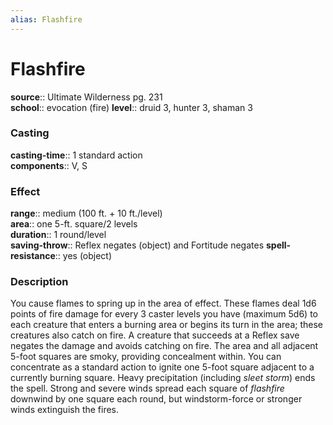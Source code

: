 ```yaml
---
alias: Flashfire
---
```


# Flashfire 

**source**:: Ultimate Wilderness pg. 231  
**school**:: evocation (fire)
**level**:: druid 3, hunter 3, shaman 3

### Casting 

**casting-time**:: 1 standard action  
**components**:: V, S

### Effect 

**range**:: medium (100 ft. + 10 ft./level)  
**area**:: one 5-ft. square/2 levels  
**duration**:: 1 round/level  
**saving-throw**:: Reflex negates (object) and Fortitude negates
**spell-resistance**:: yes (object)

### Description 

You cause flames to spring up in the area of effect. These flames deal 1d6 points of fire damage for every 3 caster levels you have (maximum 5d6) to each creature that enters a burning area or begins its turn in the area; these creatures also catch on fire. A creature that succeeds at a Reflex save negates the damage and avoids catching on fire. The area and all adjacent 5-foot squares are smoky, providing concealment within. You can concentrate as a standard action to ignite one 5-foot square adjacent to a currently burning square. Heavy precipitation (including *sleet storm*) ends the spell. Strong and severe winds spread each square of *flashfire* downwind by one square each round, but windstorm-force or stronger winds extinguish the fires.
